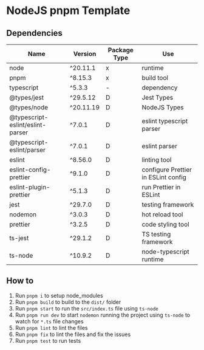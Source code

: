 # NodeJS pnpm Template

## Dependencies

| Name                             | Version   | Package Type | Use                                 |
| -------------------------------- | --------- | ------------ | ----------------------------------- |
| node                             | ^20.11.1  | x            | runtime                             |
| pnpm                             | ^8.15.3   | x            | build tool                          |
| typescript                       | ^5.3.3    | -            | dependency                          |
| @types/jest                      | ^29.5.12  | D            | Jest Types                          |
| @types/node                      | ^20.11.19 | D            | NodeJS Types                        |
| @typescript-eslint/eslint-parser | ^7.0.1    | D            | eslint typescript parser            |
| @typescript-eslint/parser        | ^7.0.1    | D            | eslint parser                       |
| eslint                           | ^8.56.0   | D            | linting tool                        |
| eslint-config-prettier           | ^9.1.0    | D            | configure Prettier in ESLint config |
| eslint-plugin-prettier           | ^5.1.3    | D            | run Prettier in ESLint              |
| jest                             | ^29.7.0   | D            | testing framework                   |
| nodemon                          | ^3.0.3    | D            | hot reload tool                     |
| prettier                         | ^3.2.5    | D            | code styling tool                   |
| ts-jest                          | ^29.1.2   | D            | TS testing framework                |
| ts-node                          | ^10.9.2   | D            | node-typescript runtime             |

## How to

1. Run `pnpm i` to setup node_modules
1. Run `pnpm build` to build to the `dist/` folder
1. Run `pnpm start` to run the `src/index.ts` file using `ts-node`
1. Run `pnpm run dev` to start `nodemon` running the project using `ts-node` to watch for `*.ts` file changes
1. Run `pnpm lint` to lint the files
1. Run `pnpm fix` to lint the files and fix the issues
1. Run `pnpm test` to run tests
